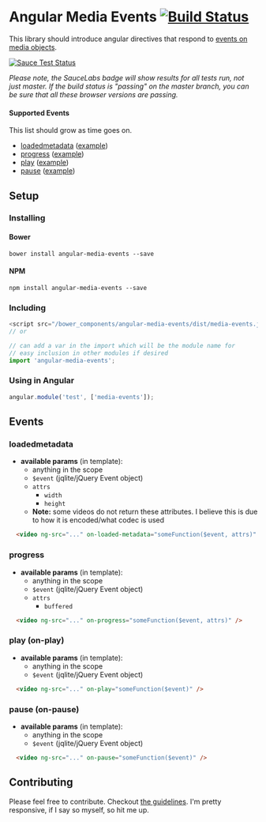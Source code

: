 # Angular Media Events [![Build Status](https://travis-ci.org/vernak2539/angular-media-events.svg?branch=master)](https://travis-ci.org/vernak2539/angular-media-events)

This library should introduce angular directives that respond to [events on media objects][1].

[![Sauce Test Status](https://saucelabs.com/browser-matrix/alvernacchia.svg)](https://saucelabs.com/u/alvernacchia)


*Please note, the SauceLabs badge will show results for all tests run, not just master. If the build status is "passing" on the master branch, you can be sure that all these browser versions are passing.*

#### Supported Events

This list should grow as time goes on.

* [loadedmetadata][2] ([example][3])
* [progress][6] ([example][5])
* [play][9] ([example][10])
* [pause][7] ([example][8])

## Setup

### Installing

#### Bower
```
bower install angular-media-events --save
```

#### NPM
```
npm install angular-media-events --save
```

### Including

```js
<script src="/bower_components/angular-media-events/dist/media-events.js"></script>
// or

// can add a var in the import which will be the module name for 
// easy inclusion in other modules if desired
import 'angular-media-events';
```

### Using in Angular

```js
angular.module('test', ['media-events']);
```

## Events

### loadedmetadata

* **available params** (in template):
  * anything in the scope
  * `$event` (jqlite/jQuery Event object)
  * `attrs`
    * `width`
    * `height`
  * **Note:** some videos do not return these attributes. I believe this is due to how it is encoded/what codec is used

```html
  <video ng-src="..." on-loaded-metadata="someFunction($event, attrs)" />
```

### progress

* **available params** (in template):
  * anything in the scope
  * `$event` (jqlite/jQuery Event object)
  * `attrs`
    * `buffered`

```html
  <video ng-src="..." on-progress="someFunction($event, attrs)" />
```

### play (on-play)

* **available params** (in template):
  * anything in the scope
  * `$event` (jqlite/jQuery Event object)

```html
  <video ng-src="..." on-play="someFunction($event)" />
```

### pause (on-pause)

* **available params** (in template):
  * anything in the scope
  * `$event` (jqlite/jQuery Event object)

```html
  <video ng-src="..." on-pause="someFunction($event)" />
```

## Contributing

Please feel free to contribute. Checkout [the guidelines][4]. I'm pretty responsive, if I say so myself, so hit me up.

[4]: https://github.com/vernak2539/angular-media-events/blob/master/CONTRIBUTING.md
[1]: https://developer.mozilla.org/en-US/docs/Web/Guide/Events/Media_events
[3]: #loadedmetadata
[5]: #progress
[2]: https://developer.mozilla.org/en-US/docs/Web/Events/loadedmetadata
[6]: https://developer.mozilla.org/en-US/docs/Web/Events/progress
[7]: https://developer.mozilla.org/en-US/docs/Web/Events/pause
[8]: #pause-on-pause
[9]: https://developer.mozilla.org/en-US/docs/Web/Events/play
[10]: #play-on-play
